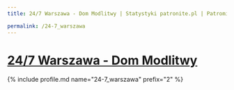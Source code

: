 ```yaml
---
title: 24/7 Warszawa - Dom Modlitwy | Statystyki patronite.pl | Patromierz

permalink: /24-7_warszawa
---
```


# [24/7 Warszawa - Dom Modlitwy](https://patronite.pl/24-7_warszawa)

{% include profile.md name="24-7_warszawa" prefix="2" %}
